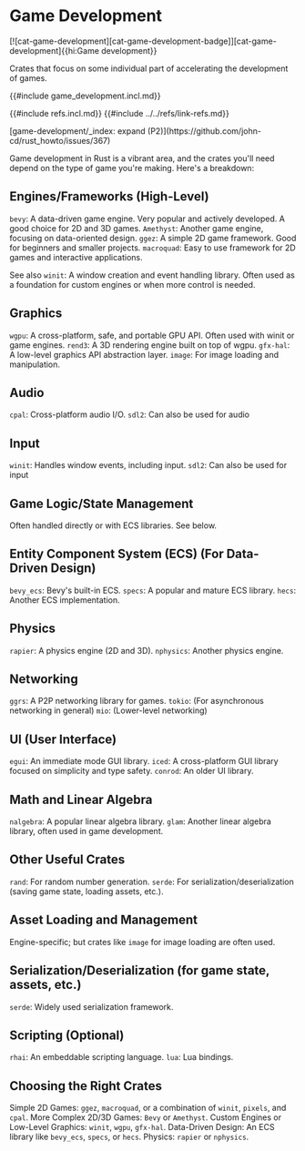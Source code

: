 # Game Development

[![cat-game-development][cat-game-development-badge]][cat-game-development]{{hi:Game development}}

Crates that focus on some individual part of accelerating the development of games.

{{#include game_development.incl.md}}

{{#include refs.incl.md}}
{{#include ../../refs/link-refs.md}}

<div class="hidden">
[game-development/_index: expand (P2)](https://github.com/john-cd/rust_howto/issues/367)

Game development in Rust is a vibrant area, and the crates you'll need depend on the type of game you're making. Here's a breakdown:

## Engines/Frameworks (High-Level)

`bevy`: A data-driven game engine. Very popular and actively developed. A good choice for 2D and 3D games.
`Amethyst`: Another game engine, focusing on data-oriented design.
`ggez`: A simple 2D game framework. Good for beginners and smaller projects.
`macroquad`: Easy to use framework for 2D games and interactive applications.

See also `winit`: A window creation and event handling library. Often used as a foundation for custom engines or when more control is needed.

## Graphics

`wgpu`: A cross-platform, safe, and portable GPU API. Often used with winit or game engines.
`rend3`: A 3D rendering engine built on top of wgpu.
`gfx-hal`: A low-level graphics API abstraction layer.
`image`: For image loading and manipulation.

## Audio

`cpal`: Cross-platform audio I/O.
`sdl2`: Can also be used for audio

## Input

`winit`: Handles window events, including input.
`sdl2`: Can also be used for input

## Game Logic/State Management

Often handled directly or with ECS libraries. See below.

## Entity Component System (ECS) (For Data-Driven Design)

`bevy_ecs`: Bevy's built-in ECS.
`specs`: A popular and mature ECS library.
`hecs`: Another ECS implementation.

## Physics

`rapier`: A physics engine (2D and 3D).
`nphysics`: Another physics engine.

## Networking

`ggrs`: A P2P networking library for games.
`tokio`: (For asynchronous networking in general)
`mio`: (Lower-level networking)

## UI (User Interface)

`egui`: An immediate mode GUI library.
`iced`: A cross-platform GUI library focused on simplicity and type safety.
`conrod`: An older UI library.

## Math and Linear Algebra

`nalgebra`: A popular linear algebra library.
`glam`: Another linear algebra library, often used in game development.

## Other Useful Crates

`rand`: For random number generation.
`serde`: For serialization/deserialization (saving game state, loading assets, etc.).

## Asset Loading and Management

Engine-specific; but crates like `image` for image loading are often used.

## Serialization/Deserialization (for game state, assets, etc.)

`serde`: Widely used serialization framework.

## Scripting (Optional)

`rhai`: An embeddable scripting language.
`lua`: Lua bindings.

## Choosing the Right Crates

Simple 2D Games: `ggez`, `macroquad`, or a combination of `winit`, `pixels`, and `cpal`.
More Complex 2D/3D Games: `Bevy` or `Amethyst`.
Custom Engines or Low-Level Graphics: `winit`, `wgpu`, `gfx-hal`.
Data-Driven Design: An ECS library like `bevy_ecs`, `specs`, or `hecs`.
Physics: `rapier` or `nphysics`.

</div>

